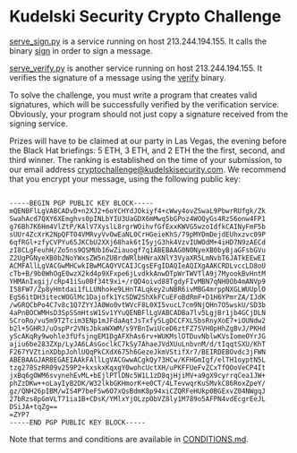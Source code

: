 # Kudelski Security Crypto Challenge 

[serve_sign.py](serve_sign.py) is a service running on host 213.244.194.155. It
calls the binary [sign](sign) in order to sign a message.

[serve_verify.py](serve_verify.py) is another service running on host
213.244.194.155. It verifies the signature of a message using the
[verify](veirfy) binary.

To solve the challenge, you must write a program that creates valid
signatures, which will be successfully verified by the verification
service. Obviously, your program should not just copy a signature
received from the signing service.

Prizes will have to be claimed at our party in Las Vegas, the evening
before the Black Hat briefings: 5 ETH, 3 ETH, and 2 ETH the the first,
second, and third winner. The ranking is established on the time of your
submission, to our email address <a
href="mailto:cryptochallenge@kudelskisecurity.com">cryptochallenge@kudelskisecurity.com</a>.
We recommend that you encrypt your message, using the following public
key:

```

-----BEGIN PGP PUBLIC KEY BLOCK-----
mQENBFlLgVABCADvD+n2XJ2+6oYCHYdJOkiyf4+cWwy4ovZSwaL9PbwrRUfgk/Zk
SwahAcd7QXY6XEmghvs0pINLbYIU3UaGDX6mMwq5bGPoz4WOQyGs4RzS6onw4FP1
g76Bh7K6Hm4VlZtP/KAlV7XyslL8rgrWOihvfGfExxKWVG5wzoIdfkCAINyFmF5b
sUUr4ZcXrK2NpQFT04VMRvyVvOwEaNL0CrHGeieKhS/79pMYDmDejdEUhxzvc09P
6qfRGl+zfyCVPYu65JKCbU2XXj68hak6tI5yjG3hk4VzvIUWOdM+4iHD7N9zAECd
zI8CLgFeuhH/Zo5ns9QSMUb16wZiauogf7q1ABEBAAG0N0NyeXB0byBjaGFsbGVu
Z2UgPGNyeXB0b2NoYWxsZW5nZUBrdWRlbHNraXNlY3VyaXR5LmNvbT6JATkEEwEI
ACMFAllLgVACGwMHCwkIBwMCAQYVCAIJCgsEFgIDAQIeAQIXgAAKCRDLvccLD8oU
cTb+B/9b0WhOgE0wzX2kd4p9XFxpe6jLvdkkAnwDTpWrTWVTlA9j7MyookBvHntM
YHMAnIxgij/cRp41iSu0Bf34t9xi+/rQD4oivd88TgdyFIvMBN7qNH0Ob4mANVp9
I58FW7/Zp8yHmtdai1fLLUNhoke9LHnTALqkey2uNBR6ivMBG4mrppNXGLWUUplO
EgS6itDH3itecWOGlMc1Dajofk1YcSDW2ShXkFCuEFoBdRmF+D1H6YPmrZA/IJdK
/wGRQCbPo4C7v8c1Q7ZYYJA0Wo0vtWVcF8L0XI5vucL7cm9NjQHn7O5wskU/SD3b
4aPnBOCWMHsD3SpSSmHtsW1Sv1YYuQENBFlLgVABCADBa7lv5LgjBr1jb4GCjDLN
SCroRo/vu5m9T2Tcim3ENp1mJFdaAqtJsTxfySLgDCCFXLSbsRnyXoE7+iOUNdw2
b2l+5GHRJ/uOspPr2VNsJbkaWXWM/s9YBnIwiUceD6ztFZ7SVH0pHhZgBvJ/PKHd
yScAKqRy9wohle3fUfsjngEM1DgAFXhAs6rv+WUKMslOTDuvNblwKVsIomeOYrJG
ajiu6be283ZXp/LyJA6LAsGoclkC7kSy7AhaeJVdXUuLnbvnM/d/tIqqtSXU/KhT
F267YVZtinXDbpJohlUQqPkCXdX675h6GezeJkmVStifXr7/BEIRDEBOvdc3jFWN
ABEBAAGJAR8EGAEIAAkFAllLgVACGwwACgkQy73HCw/KFHGmIgf/elTH1oyptN5L
tzg278SzRR09v259P2+kxskxKqxgY0wohcUctXH/uPKFFUeFvZCxTfOOoVeCP4It
jxBq6gOWM6svynehEvML+bEjlPTlDNc5W1L1zD8qjHjiMV+a9gX9cyrrqCea1JW+
phZzDKw++oLayIyB2DK/W32lkbGKHmorK+e0CT/4LTevwqrKuSMvkC86RoxZpeY/
gz/QNH26pIBM/wIS4P7beFSw6O7xQsBdmK8p94xiCZQRFeHUkp0BGExvZ04NWgqJ
27bRzs8pGmVLT71ia1B+CDsK/YMlxYjOLzpObVZ8ly1M789o5AFPN4vdEcgrEeJL
DSiJA+tqZg==
=ZYP7
-----END PGP PUBLIC KEY BLOCK-----
```


Note that terms and conditions are available in
[CONDITIONS.md](CONDITIONS.md).
